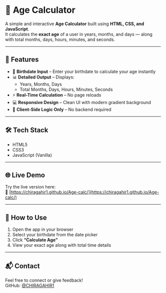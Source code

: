# 🧮 Age Calculator

A simple and interactive **Age Calculator** built using **HTML, CSS, and JavaScript**.  
It calculates the **exact age** of a user in years, months, and days — along with total months, days, hours, minutes, and seconds.

---

## 🌟 Features

- 📅 **Birthdate Input** – Enter your birthdate to calculate your age instantly
- 📊 **Detailed Output** – Displays:
  - Years, Months, Days
  - Total Months, Days, Hours, Minutes, Seconds
- ⚡ **Real-Time Calculation** – No page reloads
- 💻 **Responsive Design** – Clean UI with modern gradient background
- 🧠 **Client-Side Logic Only** – No backend required

---

## 🛠️ Tech Stack

- HTML5  
- CSS3  
- JavaScript (Vanilla)

---

## 🌐 Live Demo

Try the live version here:  
🔗 [https://chiragahir1.github.io/Age-calc/](https://chiragahir1.github.io/Age-calc/)

---

## 📌 How to Use

1. Open the app in your browser
2. Select your birthdate from the date picker
3. Click **“Calculate Age”**
4. View your exact age along with total time details

---

## 📬 Contact

Feel free to connect or give feedback!  
GitHub: [@CHIRAGAHIR1](https://github.com/CHIRAGAHIR1)

